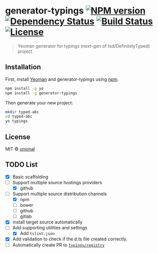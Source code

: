 # generator-typings [![NPM version][npm-image]][npm-url] [![Dependency Status][daviddm-image]][daviddm-url] [![Build Status][travis-image]][travis-url] [![License][license-image]][license-url]

> Yeoman generator for typings (next-gen of tsd/DefinitelyTyped) project

## Installation

First, install [Yeoman](http://yeoman.io) and generator-typings using [npm](https://www.npmjs.com/).

```bash
npm install -g yo
npm install -g generator-typings
```

Then generate your new project:

```bash
mkdir typed-abc
cd typed-abc
yo typings
```

## License

MIT © [unional](https://github.com/unional)


[npm-image]: https://badge.fury.io/js/generator-typings.svg
[npm-url]: https://npmjs.org/package/generator-typings
[travis-image]: https://travis-ci.org/typings/generator-typings.svg?branch=master
[travis-url]: https://travis-ci.org/typings/generator-typings
[daviddm-image]: https://david-dm.org/typings/generator-typings.svg?theme=shields.io
[daviddm-url]: https://david-dm.org/typings/generator-typings
[license-image]: http://img.shields.io/:license-mit-blue.svg?style=flat-square
[license-url]: http://unional.mit-license.org

## TODO List
* [x] Basic scaffolding
* [ ] Support multiple source hostings providers
  * [x] github
* [ ] Support multiple source distribution channels
  * [x] npm
  * [ ] bower
  * [ ] github
  * [ ] gitlab
* [x] install target source automatically
* [ ] Add supporting utilities and settings
  * [x] Add `tslint.json`
* [x] Add validation to check if the d.ts file created correctly.
* [ ] Automatically create PR to [`typings/registry`](https://github.com/typings/registry)
